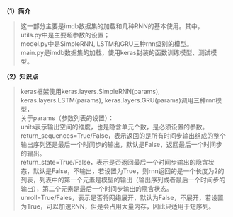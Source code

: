 **（1）简介**  
>这一部分主要是imdb数据集的加载和几种RNN的基本使用。其中，  
utils.py中是主要超参数的设置；  
model.py中是SimpleRNN, LSTM和GRU三种rnn级别的模型。  
main.py是imdb数据集的加载，使用keras封装的函数训练模型、测试模型。     

**（2）知识点**   
>keras框架使用keras.layers.SimpleRNN(params), keras.layers.LSTM(params), keras.layers.GRU(params)调用三种rnn模型，   
关于params（参数列表的设置）：   
units表示输出空间的维度，也是隐含单元个数，是必须设置的参数。    
return_sequences=True/False，表示返回的是所有时间步输出组成的整个输出序列还是最后一个时间步的输出，默认是False，返回最后一个时间步的输出。   
return_state=True/False，表示是否返回最后一个时间步输出的隐含状态，默认是False，不输出，若设置为True，则rnn返回的是一个长度为2的列表，列表中的第一个元素是模型的输出（输出序列或者最后一个时间步的输出），第二个元素是最后一个时间步输出的隐含状态。   
unroll=True/Fales，表示是否将网络展开，默认为False，不展开，若设置为True，可以加速RNN，但是会占用大量内存，因此只适用于短序列。      

